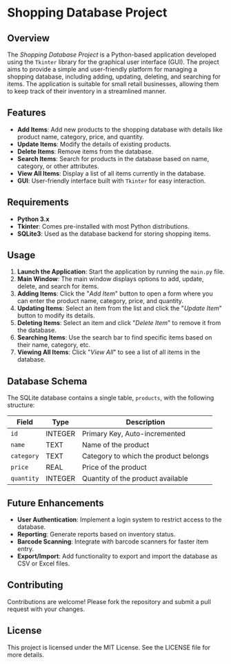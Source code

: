 # **Shopping Database Project**

## **Overview**
The *Shopping Database Project* is a Python-based application developed using the `Tkinter` library for the graphical user interface (GUI). The project aims to provide a simple and user-friendly platform for managing a shopping database, including adding, updating, deleting, and searching for items. The application is suitable for small retail businesses, allowing them to keep track of their inventory in a streamlined manner.

## **Features**
- **Add Items**: Add new products to the shopping database with details like product name, category, price, and quantity.
- **Update Items**: Modify the details of existing products.
- **Delete Items**: Remove items from the database.
- **Search Items**: Search for products in the database based on name, category, or other attributes.
- **View All Items**: Display a list of all items currently in the database.
- **GUI**: User-friendly interface built with `Tkinter` for easy interaction.

## **Requirements**
- **Python 3.x**
- **Tkinter**: Comes pre-installed with most Python distributions.
- **SQLite3**: Used as the database backend for storing shopping items.

## **Usage**
1. **Launch the Application**: Start the application by running the `main.py` file.
2. **Main Window**: The main window displays options to add, update, delete, and search for items.
3. **Adding Items**: Click the "*Add Item*" button to open a form where you can enter the product name, category, price, and quantity.
4. **Updating Items**: Select an item from the list and click the "*Update Item*" button to modify its details.
5. **Deleting Items**: Select an item and click "*Delete Item*" to remove it from the database.
6. **Searching Items**: Use the search bar to find specific items based on their name, category, etc.
7. **Viewing All Items**: Click "*View All*" to see a list of all items in the database.

## **Database Schema**
The SQLite database contains a single table, `products`, with the following structure:

| **Field**      | **Type**    | **Description**                           |
|----------------|-------------|-------------------------------------------|
| `id`           | INTEGER     | Primary Key, Auto-incremented             |
| `name`         | TEXT        | Name of the product                       |
| `category`     | TEXT        | Category to which the product belongs     |
| `price`        | REAL        | Price of the product                      |
| `quantity`     | INTEGER     | Quantity of the product available         |

## **Future Enhancements**
- **User Authentication**: Implement a login system to restrict access to the database.
- **Reporting**: Generate reports based on inventory status.
- **Barcode Scanning**: Integrate with barcode scanners for faster item entry.
- **Export/Import**: Add functionality to export and import the database as CSV or Excel files.

## **Contributing**
Contributions are welcome! Please fork the repository and submit a pull request with your changes.

## **License**
This project is licensed under the MIT License. See the LICENSE file for more details.
